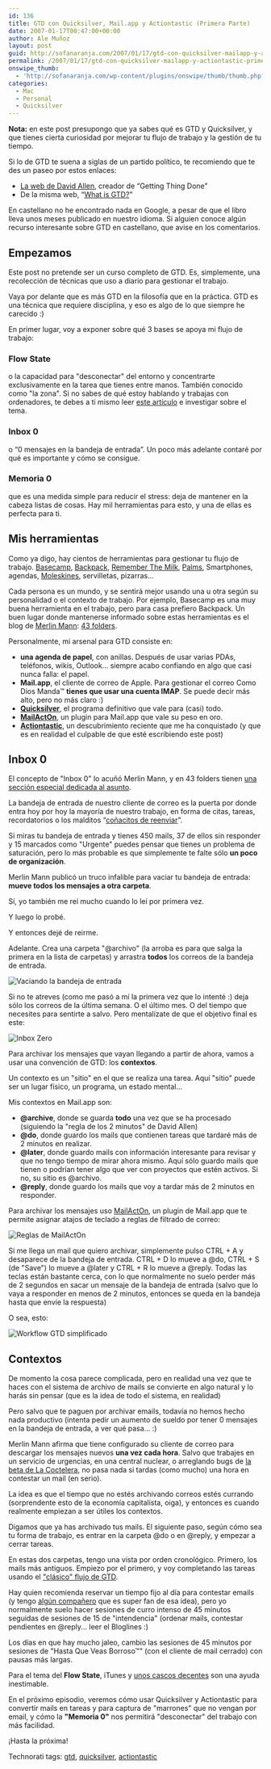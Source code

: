 ```yaml
---
id: 136
title: GTD con Quicksilver, Mail.app y Actiontastic (Primera Parte)
date: 2007-01-17T00:47:00+00:00
author: Ale Muñoz
layout: post
guid: http://sofanaranja.com/2007/01/17/gtd-con-quicksilver-mailapp-y-actiontastic-primera-parte/
permalink: /2007/01/17/gtd-con-quicksilver-mailapp-y-actiontastic-primera-parte/
onswipe_thumb:
  - 'http://sofanaranja.com/wp-content/plugins/onswipe/thumb/thumb.php?src=/images/2007/01/vaciando_la_bandeja_de_entrada.png&amp;w=600&amp;h=800&amp;zc=1&amp;q=75&amp;f=0'
categories:
  - Mac
  - Personal
  - Quicksilver
---
```

**Nota:** en este post presupongo que ya sabes qué es GTD y Quicksilver, y que tienes cierta curiosidad por mejorar tu flujo de trabajo y la gestión de tu tiempo.

Si lo de GTD te suena a siglas de un partido político, te recomiendo que te des un paseo por estos enlaces:

* [La web de David Allen](http://www.davidco.com/), creador de “Getting Thing Done”
* De la misma web, “[What is GTD?](http://www.davidco.com/what_is_gtd.php)”

En castellano no he encontrado nada en Google, a pesar de que el libro lleva unos meses publicado en nuestro idioma. Si alguien conoce algún recurso interesante sobre GTD en castellano, que avise en los comentarios.

## Empezamos

Este post no pretende ser un curso completo de GTD. Es, simplemente, una recolección de técnicas que uso a diario para gestionar el trabajo.

Vaya por delante que es más GTD en la filosofía que en la práctica. GTD es una técnica que requiere disciplina, y eso es algo de lo que siempre he carecido :)

En primer lugar, voy a exponer sobre qué 3 bases se apoya mi flujo de trabajo:

### Flow State
o la capacidad para "desconectar" del entorno y concentrarte exclusivamente en la tarea que tienes entre manos. También conocido como "la zona". Si no sabes de qué estoy hablando y trabajas con ordenadores, te debes a ti mismo leer [este artículo](http://www.apa.org/monitor/jul98/joy.html) e investigar sobre el tema.

### Inbox 0
o “0 mensajes en la bandeja de entrada”. Un poco más adelante contaré por qué es importante y cómo se consigue.

### Memoria 0
que es una medida simple para reducir el stress: deja de mantener en la cabeza listas de cosas. Hay mil herramientas para esto, y una de ellas es perfecta para ti.


## Mis herramientas

Como ya digo, hay cientos de herramientas para gestionar tu flujo de trabajo. [Basecamp](http://www.basecamphq.com/), [Backpack](http://www.backpackit.com/), [Remember The Milk](http://www.rememberthemilk.com/), [Palms](http://www.palm.com/), Smartphones, agendas, [Moleskines](http://www.moleskine.com/), servilletas, pizarras...

Cada persona es un mundo, y se sentirá mejor usando una u otra según su personalidad o el contexto de trabajo. Por ejemplo, Basecamp es una muy buena herramienta en el trabajo, pero para casa prefiero Backpack. Un buen lugar donde mantenerse informado sobre estas herramientas es el blog de [Merlin Mann](http://www.merlinmann.com/): [43 folders](http://www.43folders.com/).

Personalmente, mi arsenal para GTD consiste en:

* **una agenda de papel**, con anillas. Después de usar varias PDAs, teléfonos, wikis, Outlook... siempre acabo confiando en algo que casi nunca falla: el papel.
* **Mail.app**, el cliente de correo de Apple. Para gestionar el correo Como Dios Manda™ **tienes que usar una cuenta IMAP**. Se puede decir más alto, pero no más claro :)
* **[Quicksilver](http://quicksilver.blacktree.com/)**, el programa definitivo que vale para (casi) todo.
* **[MailActOn](http://www.indev.ca/MailActOn.html)**, un plugin para Mail.app que vale su peso en oro.
* **[Actiontastic](http://www.kaboomerang.com/blog/category/actiontas,tic/)**, un descubrimiento reciente que me ha conquistado (y que es en realidad el culpable de que esté escribiendo este post)


## Inbox 0

El concepto de "Inbox 0" lo acuñó Merlin Mann, y en 43 folders tienen [una sección especial dedicada al asunto](http://www.43folders.com/izero/).

La bandeja de entrada de nuestro cliente de correo es la puerta por donde entra hoy por hoy la mayoría de nuestro trabajo, en forma de citas, tareas, recordatorios o los malditos “[coñacitos de reenviar](http://sgil.blogspot.com/2005/08/la-manera-correcta-de-hacer-las-cosas.html)”.

Si miras tu bandeja de entrada y tienes 450 mails, 37 de ellos sin responder y 15 marcados como "Urgente" puedes pensar que tienes un problema de saturación, pero lo más probable es que simplemente te falte sólo **un poco de organización**.

Merlin Mann publicó un truco infalible para vaciar tu bandeja de entrada: **mueve todos los mensajes a otra carpeta**.

Sí, yo también me reí mucho cuando lo leí por primera vez.

Y luego lo probé.

Y entonces dejé de reirme.

Adelante. Crea una carpeta "@archivo" (la arroba es para que salga la primera en la lista de carpetas) y arrastra **todos** los correos de la bandeja de entrada.

![Vaciando la bandeja de entrada](/images/2007/01/vaciando_la_bandeja_de_entrada.png)

Si no te atreves (como me pasó a mí la primera vez que lo intenté :) deja sólo los correos de la última semana. O el último mes. O del tiempo que necesites para sentirte a salvo. Pero mentalízate de que el objetivo final es este:

![Inbox Zero](/images/2007/01/inbox_zero.png)

Para archivar los mensajes que vayan llegando a partir de ahora, vamos a usar una convención de GTD: los **contextos**.

Un contexto es un "sitio" en el que se realiza una tarea. Aquí "sitio" puede ser un lugar físico, un programa, un estado mental...

Mis contextos en Mail.app son:

* **@archive**, donde se guarda **todo** una vez que se ha procesado (siguiendo la "regla de los 2 minutos" de David Allen)
* **@do**, donde guardo los mails que contienen tareas que tardaré más de 2 minutos en realizar.
* **@later**, donde guardo mails con información interesante para revisar y que no tengo tiempo de mirar ahora mismo. Aquí sólo guardo mails que tienen o podrían tener algo que ver con proyectos que estén activos. Si no, su sitio es @archivo.
* **@reply**, donde guardo los mails que voy a tardar más de 2 minutos en responder.

Para archivar los mensajes uso [MailActOn](http://www.indev.ca/MailActOn.html), un plugin de Mail.app que te permite asignar atajos de teclado a reglas de filtrado de correo:

![Reglas de MailActOn](/images/2007/01/reglas_de_mailacton.png)

Si me llega un mail que quiero archivar, simplemente pulso CTRL + A y desaparece de la bandeja de entrada. CTRL + D lo mueve a @do, CTRL + S (de "Save") lo mueve a @later y CTRL + R lo mueve a @reply. Todas las teclas están bastante cerca, con lo que normalmente no suelo perder más de 2 segundos en sacar un mensaje de la bandeja de entrada (salvo que lo vaya a responder en menos de 2 minutos, entonces se queda en la bandeja hasta que envíe la respuesta)

O sea, esto:

![Workflow GTD simplificado](/images/2007/01/workflow_gtd_simplificado.png)

## Contextos

De momento la cosa parece complicada, pero en realidad una vez que te haces con el sistema de archivo de mails se convierte en algo natural y lo harás sin pensar (que es la idea de todo el sistema, en realidad)

Pero salvo que te paguen por archivar emails, todavía no hemos hecho nada productivo (intenta pedir un aumento de sueldo por tener 0 mensajes en la bandeja de entrada, a ver qué pasa... :)

Merlin Mann afirma que tiene configurado su cliente de correo para descargar los mensajes nuevos **una vez cada hora**. Salvo que trabajes en un servicio de urgencias, en una central nuclear, o arreglando bugs de [la beta de La Coctelera](http://www.lacoctelera.com/feedback/), no pasa nada si tardas (como mucho) una hora en contestar un mail (en serio).

La idea es que el tiempo que no estés archivando correos estés currando (sorprendente esto de la economía capitalista, oiga), y entonces es cuando realmente empiezan a ser útiles los contextos.

Digamos que ya has archivado tus mails. El siguiente paso, según cómo sea tu forma de trabajo, es entrar en la carpeta @do o en @reply, y empezar a cerrar tareas.

En estas dos carpetas, tengo una vista por orden cronológico. Primero, los mails más antiguos. Empiezo por el primero, y voy completando las tareas usando el ["clásico" flujo de GTD](http://www.flickr.com/photos/jchinique/4430737/).

Hay quien recomienda reservar un tiempo fijo al día para contestar emails (y tengo [algún compañero](http://www.lacoctelera.com/nando/) que es super fan de esa idea), pero yo normalmente suelo hacer sesiones de curro intenso de 45 minutos seguidas de sesiones de 15 de "intendencia" (ordenar mails, contestar pendientes en @reply... leer el Bloglines :)

Los días en que hay mucho jaleo, cambio las sesiones de 45 minutos por sesiones de "Hasta Que Veas Borroso™" (con el cliente de mail cerrado) con pausas más largas.

Para el tema del **Flow State**, iTunes y [unos cascos decentes](http://www.amazon.com/Sennheiser-HD-212-HD-212-Headphones/dp/B000065BPA/) son una ayuda inestimable.

En el próximo episodio, veremos cómo usar Quicksilver y Actiontastic para convertir mails en tareas y para captura de "marrones" que no vengan por email, y cómo la **"Memoria 0"** nos permitirá "desconectar" del trabajo con más facilidad.

¡Hasta la próxima!

<div class="techtag"><span>Technorati tags:</span> <a href="http://technorati.com/tag/gtd" rel="tag">gtd</a>, <a href="http://technorati.com/tag/quicksilver" rel="tag">quicksilver</a>, <a href="http://technorati.com/tag/actiontastic" rel="tag">actiontastic</a></div>